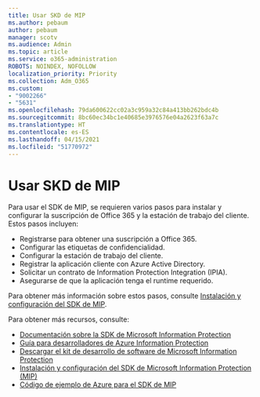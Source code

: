 ```yaml
---
title: Usar SKD de MIP
ms.author: pebaum
author: pebaum
manager: scotv
ms.audience: Admin
ms.topic: article
ms.service: o365-administration
ROBOTS: NOINDEX, NOFOLLOW
localization_priority: Priority
ms.collection: Adm_O365
ms.custom:
- "9002266"
- "5631"
ms.openlocfilehash: 79da600622cc02a3c959a32c84a413bb262bdc4b
ms.sourcegitcommit: 8bc60ec34bc1e40685e3976576e04a2623f63a7c
ms.translationtype: HT
ms.contentlocale: es-ES
ms.lasthandoff: 04/15/2021
ms.locfileid: "51770972"
---
```

# <a name="using-mip-skd"></a>Usar SKD de MIP

Para usar el SDK de MIP, se requieren varios pasos para instalar y configurar la suscripción de Office 365 y la estación de trabajo del cliente. Estos pasos incluyen:

- Registrarse para obtener una suscripción a Office 365.
- Configurar las etiquetas de confidencialidad.
- Configurar la estación de trabajo del cliente.
- Registrar la aplicación cliente con Azure Active Directory.
- Solicitar un contrato de Information Protection Integration (IPIA).
- Asegurarse de que la aplicación tenga el runtime requerido.

Para obtener más información sobre estos pasos, consulte [Instalación y configuración del SDK de MIP](https://docs.microsoft.com/information-protection/develop/setup-configure-mip).

Para obtener más recursos, consulte:

- [Documentación sobre la SDK de Microsoft Information Protection](https://docs.microsoft.com/information-protection/develop/)
- [Guía para desarrolladores de Azure Information Protection](https://docs.microsoft.com/azure/information-protection/develop/developers-guide)
- [Descargar el kit de desarrollo de software de Microsoft Information Protection](https://www.microsoft.com/download/details.aspx?id=57392)
- [Instalación y configuración del SDK de Microsoft Information Protection (MIP)](https://docs.microsoft.com/information-protection/develop/setup-configure-mip)
- [Código de ejemplo de Azure para el SDK de MIP](https://azure.microsoft.com/resources/samples/?sort=0&term=mipsdk)
